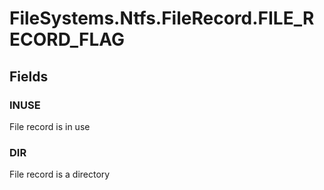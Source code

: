 ﻿


# FileSystems.Ntfs.FileRecord.FILE_RECORD_FLAG

## Fields

### INUSE
File record is in use
### DIR
File record is a directory